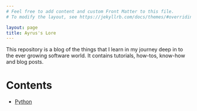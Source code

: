 ```yaml
---
# Feel free to add content and custom Front Matter to this file.
# To modify the layout, see https://jekyllrb.com/docs/themes/#overriding-theme-defaults

layout: page
title: Ayrus's Lore
---
```

This repository is a blog of the things that I learn in my journey deep in to the ever growing software world. It contains tutorials, how-tos, know-how and blog posts.

# Contents
* [Python](/python/)